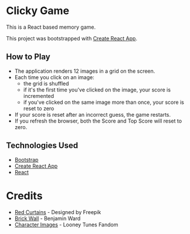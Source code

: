 # Clicky Game

This is a React based memory game.

This project was bootstrapped with [Create React App](https://github.com/facebook/create-react-app).

## How to Play

* The application renders 12 images in a grid on the screen.
* Each time you click on an image:
  - the grid is shuffled
  - if it's the first time you've clicked on the image, your score is incremented
  - if you've clicked on the same image more than once, your score is reset to zero
* If your score is reset after an incorrect guess, the game restarts.
* If you refresh the browser, both the Score and Top Score will reset to zero.

## Technologies Used

* [Bootstrap](https://getbootstrap.com/)
* [Create React App](https://facebook.github.io/create-react-app/)
* [React](https://reactjs.org)

# Credits

* [Red Curtains](http://www.freepik.com "Designed by Freepik") - Designed by Freepik
* [Brick Wall](https://www.toptal.com/designers/subtlepatterns/brick-wall/ "Subtle Patterns - Benjamin Ward") - Benjamin Ward
* [Character Images](https://looneytunes.fandom.com/wiki/Main_Page "Looney Tunes - Fandom") - Looney Tunes Fandom

